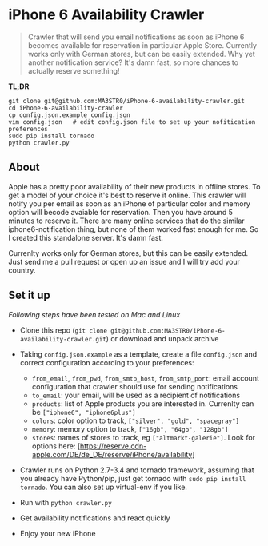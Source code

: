 iPhone 6 Availability Crawler
=============================

> Crawler that will send you email notifications as soon as iPhone 6 becomes available for reservation in particular Apple Store. Currently works only with German stores, but can be easily extended. Why yet another notification service? It's damn fast, so more chances to actually reserve something!

**TL;DR**

    git clone git@github.com:MA3STR0/iPhone-6-availability-crawler.git
    cd iPhone-6-availability-crawler
    cp config.json.example config.json
    vim config.json   # edit config.json file to set up your nofitication preferences
    sudo pip install tornado
    python crawler.py

About
-----

Apple has a pretty poor availability of their new products in offline stores. To get a model of your choice it's best to reserve it online. This crawler will notify you per email as soon as an iPhone of particular color and memory option will becode avaiable for reservation. Then you have around 5 minutes to reserve it.
There are many online services that do the similar iphone6-notification thing, but none of them worked fast enough for me. So I created this standalone server. It's damn fast.

Currenlty works only for German stores, but this can be easily extended. Just send me a pull request or open up an issue and I will try add your country.

Set it up
---------

_Following steps have been tested on Mac and Linux_

- Clone this repo (`git clone git@github.com:MA3STR0/iPhone-6-availability-crawler.git`) or download and unpack archive
- Taking `config.json.example` as a template, create a file `config.json` and correct configuration according to your preferences:
  - `from_email`, `from_pwd`, `from_smtp_host`, `from_smtp_port`: email account configuration that crawler should use for sending notifications
  - `to_email`: your email, will be used as a recipient of notifications
  - `products`: list of Apple products you are interested in. Currenlty can be `["iphone6", "iphone6plus"]`
  - `colors`: color option to track, `["silver", "gold", "spacegray"]`
  - `memory`: memory option to track, `["16gb", "64gb", "128gb"]`
  - `stores`: names of stores to track, eg `["altmarkt-galerie"]`. Look for options here: [https://reserve.cdn-apple.com/DE/de_DE/reserve/iPhone/availability]

- Crawler runs on Python 2.7-3.4 and tornado framework, assuming that you already have Python/pip, just get tornado with `sudo pip install tornado`. You can also set up virtual-env if you like.
- Run with `python crawler.py`
- Get availability notifications and react quickly
- Enjoy your new iPhone
